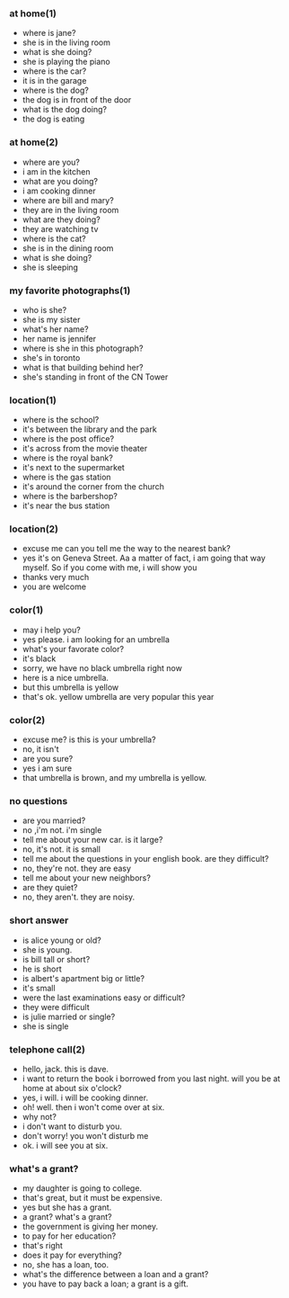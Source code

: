 ### at home(1)
- where is jane?
- she is in the living room
- what is she doing?
- she is playing the piano
- where is the car?
- it is in the garage
- where is the dog?
- the dog is in front of the door
- what is the dog doing?
- the dog is eating
### at home(2)
- where are you?
- i am in the kitchen
- what are you doing?
- i am cooking dinner
- where are bill and mary?
- they are in the living room
- what are they doing?
- they are watching tv
- where is the cat?
- she is in the dining room
- what is she doing?
- she is sleeping
### my favorite photographs(1)
- who is she?
- she is my sister
- what's her name?
- her name is jennifer
- where is she in this photograph?
- she's in toronto
- what is that building behind her?
- she's standing in front of the CN Tower
### location(1)
- where is the school?
- it's between the library and the park
- where is the post office?
- it's across from the movie theater 
- where is the royal bank?
- it's next to the supermarket
- where is the gas station
- it's around the corner from the church
- where is the barbershop?
- it's near the bus station
### location(2)
- excuse me can you tell me the way to the nearest bank?
- yes it's on Geneva Street. Aa a matter of fact, i am going that way myself. So if you come with me, i will show you
- thanks very much
- you are welcome
### color(1)
- may i help you?
- yes please. i am looking for an umbrella
- what's your favorate color?
- it's black
- sorry, we have no black umbrella right now
- here is a nice umbrella.
- but this umbrella is yellow
- that's ok. yellow umbrella are very popular this year
### color(2)
- excuse me? 
  is this is your umbrella?
- no, it isn't
- are you sure?
- yes i am sure
- that umbrella is brown, and my umbrella is yellow.
### no questions
- are you married?
- no ,i'm not. i'm single
- tell me about your new car. is it large?
- no, it's not. it is small
- tell me about the questions in your english book. are they difficult?
- no, they're not. they are easy
- tell me about your new neighbors?
- are they quiet?
- no, they aren't. they are noisy.
### short answer
- is alice young or old?
- she is young.
- is bill tall or short?
- he is short
- is albert's apartment big or little?
- it's small
- were the last examinations easy or difficult?
- they were difficult
- is julie married or single?
- she is single
### telephone call(2)
- hello, jack. this is dave.
- i want to return the book i borrowed from you last night. will you be at home at about six o'clock?
- yes, i will. i will be cooking dinner.
- oh! well. then i won't come over at six.
- why not?
- i don't want to disturb you.
- don't worry! you won't disturb me
- ok. i will see you at six.
### what's a grant?
- my daughter is going to college.
- that's great, but it must be expensive.
- yes but she has a grant.
- a grant? what's a grant?
- the government is giving her money.
- to pay for her education?
- that's right
- does it pay for everything?
- no, she has a loan, too.
- what's the difference between a loan and a grant?
- you have to pay back a loan; a grant is a gift.
